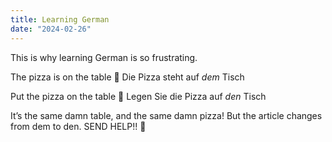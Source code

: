 ```yaml
---
title: Learning German
date: "2024-02-26"
---
```


This is why learning German is so frustrating.

The pizza is on the table  Die Pizza steht auf *dem* Tisch


Put the pizza on the table  Legen Sie die Pizza auf *den* Tisch


It’s the same damn table, and the same damn pizza! But the article changes from dem to den. SEND HELP!! 🤯
